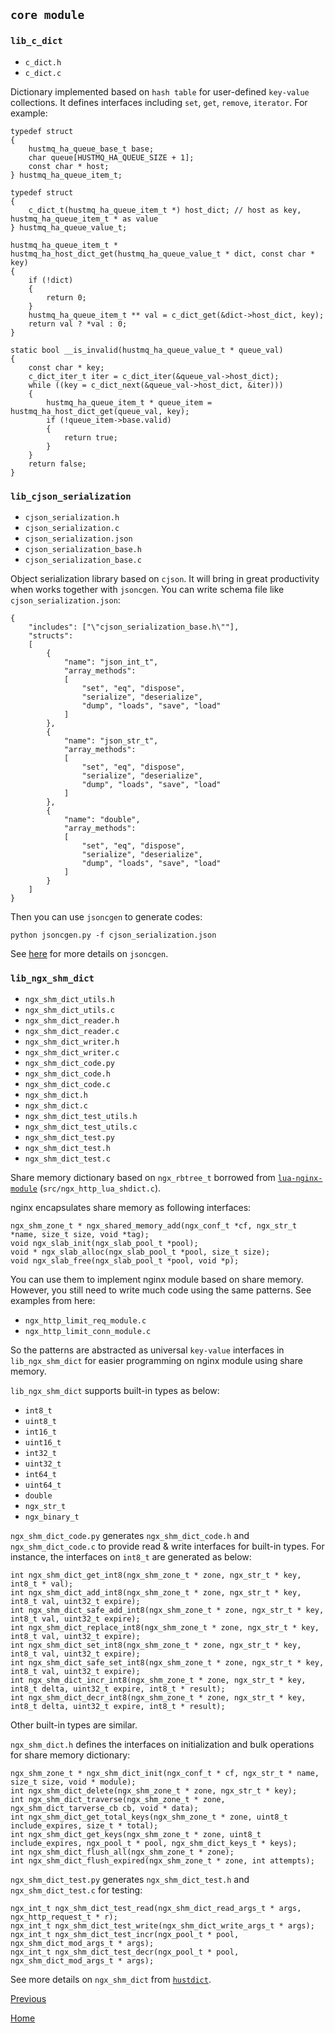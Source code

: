 `core module`
--

### `lib_c_dict` ###

* `c_dict.h`
* `c_dict.c`
	
Dictionary implemented based on `hash table` for user-defined `key-value` collections. It defines interfaces including `set`, `get`, `remove`, `iterator`. For example:  

    typedef struct
	{
	    hustmq_ha_queue_base_t base;
		char queue[HUSTMQ_HA_QUEUE_SIZE + 1];
		const char * host;
	} hustmq_ha_queue_item_t;
	
	typedef struct
	{
	    c_dict_t(hustmq_ha_queue_item_t *) host_dict; // host as key, hustmq_ha_queue_item_t * as value
	} hustmq_ha_queue_value_t;

    hustmq_ha_queue_item_t * hustmq_ha_host_dict_get(hustmq_ha_queue_value_t * dict, const char * key)
	{
	    if (!dict)
	    {
	        return 0;
	    }
	    hustmq_ha_queue_item_t ** val = c_dict_get(&dict->host_dict, key);
	    return val ? *val : 0;
	}

    static bool __is_invalid(hustmq_ha_queue_value_t * queue_val)
	{
	    const char * key;
	    c_dict_iter_t iter = c_dict_iter(&queue_val->host_dict);
	    while ((key = c_dict_next(&queue_val->host_dict, &iter)))
	    {
	        hustmq_ha_queue_item_t * queue_item = hustmq_ha_host_dict_get(queue_val, key);
	        if (!queue_item->base.valid)
	        {
	            return true;
	        }
	    }
	    return false;
	}    

### `lib_cjson_serialization` ###

* `cjson_serialization.h`
* `cjson_serialization.c`
* `cjson_serialization.json`
* `cjson_serialization_base.h`
* `cjson_serialization_base.c`

Object serialization library based on `cjson`. It will bring in great productivity when works together with `jsoncgen`. You can write schema file like `cjson_serialization.json`:  

    {
	    "includes": ["\"cjson_serialization_base.h\""],
	    "structs": 
        [
	        {
	            "name": "json_int_t",
	            "array_methods":
                [
                    "set", "eq", "dispose", 
                    "serialize", "deserialize", 
                    "dump", "loads", "save", "load"
                ]
	        },
	        {
	            "name": "json_str_t",
	            "array_methods": 
                [
                    "set", "eq", "dispose", 
                    "serialize", "deserialize", 
                    "dump", "loads", "save", "load"
                ]
	        },
	        {
	            "name": "double",
	            "array_methods": 
                [
                    "set", "eq", "dispose", 
                    "serialize", "deserialize", 
                    "dump", "loads", "save", "load"
                ]
	        }
	    ]
	}

Then you can use `jsoncgen` to generate codes:  

    python jsoncgen.py -f cjson_serialization.json

See [here](../jsoncgen.md) for more details on `jsoncgen`.  

### `lib_ngx_shm_dict` ###

* `ngx_shm_dict_utils.h`
* `ngx_shm_dict_utils.c`
* `ngx_shm_dict_reader.h`
* `ngx_shm_dict_reader.c`
* `ngx_shm_dict_writer.h`
* `ngx_shm_dict_writer.c`
* `ngx_shm_dict_code.py`
* `ngx_shm_dict_code.h`
* `ngx_shm_dict_code.c`
* `ngx_shm_dict.h`
* `ngx_shm_dict.c`
* `ngx_shm_dict_test_utils.h`
* `ngx_shm_dict_test_utils.c`
* `ngx_shm_dict_test.py`
* `ngx_shm_dict_test.h`
* `ngx_shm_dict_test.c`

Share memory dictionary based on `ngx_rbtree_t` borrowed from [`lua-nginx-module`](https://github.com/openresty/lua-nginx-module)  (`src/ngx_http_lua_shdict.c`).  

nginx encapsulates share memory as following interfaces:  

	ngx_shm_zone_t * ngx_shared_memory_add(ngx_conf_t *cf, ngx_str_t *name, size_t size, void *tag);
	void ngx_slab_init(ngx_slab_pool_t *pool);
	void * ngx_slab_alloc(ngx_slab_pool_t *pool, size_t size);
	void ngx_slab_free(ngx_slab_pool_t *pool, void *p);

You can use them to implement nginx module based on share memory. However, you still need to write much code using the same patterns. See examples from here:  

* `ngx_http_limit_req_module.c`
* `ngx_http_limit_conn_module.c`

So the patterns are abstracted as universal `key-value` interfaces in `lib_ngx_shm_dict` for easier programming on nginx module using share memory.  
  
`lib_ngx_shm_dict` supports built-in types as below:  

- `int8_t`  
- `uint8_t`  
- `int16_t`  
- `uint16_t`  
- `int32_t`  
- `uint32_t`  
- `int64_t`  
- `uint64_t`  
- `double`  
- `ngx_str_t`  
- `ngx_binary_t`  

`ngx_shm_dict_code.py` generates `ngx_shm_dict_code.h` and `ngx_shm_dict_code.c` to provide read & write interfaces for built-in types. For instance, the interfaces on `int8_t` are generated as below:  

    int ngx_shm_dict_get_int8(ngx_shm_zone_t * zone, ngx_str_t * key, int8_t * val);
    int ngx_shm_dict_add_int8(ngx_shm_zone_t * zone, ngx_str_t * key, int8_t val, uint32_t expire);
    int ngx_shm_dict_safe_add_int8(ngx_shm_zone_t * zone, ngx_str_t * key, int8_t val, uint32_t expire);
    int ngx_shm_dict_replace_int8(ngx_shm_zone_t * zone, ngx_str_t * key, int8_t val, uint32_t expire);
    int ngx_shm_dict_set_int8(ngx_shm_zone_t * zone, ngx_str_t * key, int8_t val, uint32_t expire);
    int ngx_shm_dict_safe_set_int8(ngx_shm_zone_t * zone, ngx_str_t * key, int8_t val, uint32_t expire);
    int ngx_shm_dict_incr_int8(ngx_shm_zone_t * zone, ngx_str_t * key, int8_t delta, uint32_t expire, int8_t * result);
    int ngx_shm_dict_decr_int8(ngx_shm_zone_t * zone, ngx_str_t * key, int8_t delta, uint32_t expire, int8_t * result);

Other built-in types are similar.  

`ngx_shm_dict.h` defines the interfaces on initialization and bulk operations for share memory dictionary:  

    ngx_shm_zone_t * ngx_shm_dict_init(ngx_conf_t * cf, ngx_str_t * name, size_t size, void * module);
    int ngx_shm_dict_delete(ngx_shm_zone_t * zone, ngx_str_t * key);
    int ngx_shm_dict_traverse(ngx_shm_zone_t * zone, ngx_shm_dict_tarverse_cb cb, void * data);
    int ngx_shm_dict_get_total_keys(ngx_shm_zone_t * zone, uint8_t include_expires, size_t * total);
    int ngx_shm_dict_get_keys(ngx_shm_zone_t * zone, uint8_t include_expires, ngx_pool_t * pool, ngx_shm_dict_keys_t * keys);
    int ngx_shm_dict_flush_all(ngx_shm_zone_t * zone);
    int ngx_shm_dict_flush_expired(ngx_shm_zone_t * zone, int attempts);
`ngx_shm_dict_test.py` generates `ngx_shm_dict_test.h` and `ngx_shm_dict_test.c` for testing:  

    ngx_int_t ngx_shm_dict_test_read(ngx_shm_dict_read_args_t * args, ngx_http_request_t * r);
    ngx_int_t ngx_shm_dict_test_write(ngx_shm_dict_write_args_t * args);
    ngx_int_t ngx_shm_dict_test_incr(ngx_pool_t * pool, ngx_shm_dict_mod_args_t * args);
    ngx_int_t ngx_shm_dict_test_decr(ngx_pool_t * pool, ngx_shm_dict_mod_args_t * args);

See more details on `ngx_shm_dict` from [`hustdict`](../../appendix/hustdict.md).  
   
[Previous](../lib_hustngx.md)

[Home](../../index.md)